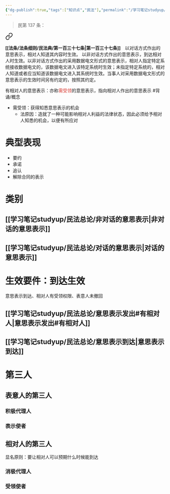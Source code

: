```yaml
---
{"dg-publish":true,"tags":["知识点","民法"],"permalink":"/学习笔记studyup/民法总论/有相对人的意思表示/","dgPassFrontmatter":true,"created":"2024-11-17T14:01:56.470+08:00","updated":"2024-11-17T15:35:34.723+08:00"}
---
```


>民第 137 条：
<div class="transclusion internal-embed is-loaded"><a class="markdown-embed-link" href="/////#t137" aria-label="Open link"><svg xmlns="http://www.w3.org/2000/svg" width="24" height="24" viewBox="0 0 24 24" fill="none" stroke="currentColor" stroke-width="2" stroke-linecap="round" stroke-linejoin="round" class="svg-icon lucide-link"><path d="M10 13a5 5 0 0 0 7.54.54l3-3a5 5 0 0 0-7.07-7.07l-1.72 1.71"></path><path d="M14 11a5 5 0 0 0-7.54-.54l-3 3a5 5 0 0 0 7.07 7.07l1.71-1.71"></path></svg></a><div class="markdown-embed">



**[[法条/法条细则/民法典/第一百三十七条\|第一百三十七条]]**　以对话方式作出的意思表示，相对人知道其内容时生效。
以非对话方式作出的意思表示，到达相对人时生效。以非对话方式作出的采用数据电文形式的意思表示，相对人指定特定系统接收数据电文的，该数据电文进入该特定系统时生效；未指定特定系统的，相对人知道或者应当知道该数据电文进入其系统时生效。当事人对采用数据电文形式的意思表示的生效时间另有约定的，按照其约定。 

</div></div>


有相对人的意思表示：亦称<font color="#d83931">需受领</font>的意思表示，指向相对人作出的意思表示 #背诵/概念 
- 需受领：获得知悉意思表示的机会
	- 法原因：造就了一种可能影响相对人利益的法律状态，因此必须给予相对人知悉的机会，以便有所应对
# 典型表现
- 要约
- 承诺
- 追认
- 解除合同的表示
# 类别
## [[学习笔记studyup/民法总论/非对话的意思表示\|非对话的意思表示]]
## [[学习笔记studyup/民法总论/对话的意思表示\|对话的意思表示]]
# 生效要件：到达生效
意思表示到达、相对人有受领权限、表意人未撤回
## [[学习笔记studyup/民法总论/意思表示发出#有相对人\|意思表示发出#有相对人]]
## [[学习笔记studyup/民法总论/意思表示到达\|意思表示到达]]
# 第三人
## 表意人的第三人
### 积极代理人
### 表示使者
## 相对人的第三人
显名原则：要让相对人可以预期什么时候能到达
### 消极代理人
### 受领使者
